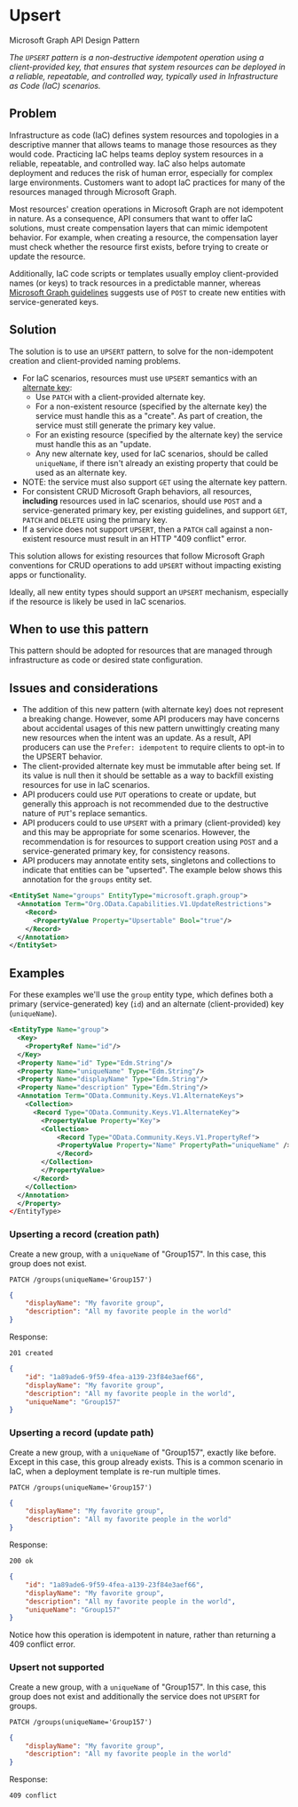 # Upsert

Microsoft Graph API Design Pattern

*The `UPSERT` pattern is a non-destructive idempotent operation using a client-provided key, that ensures that system resources can be deployed in a reliable, repeatable, and controlled way, typically used in Infrastructure as Code (IaC) scenarios.*

## Problem

Infrastructure as code (IaC) defines system resources and topologies in a descriptive manner that allows teams to manage those resources as they would code.
Practicing IaC helps teams deploy system resources in a reliable, repeatable, and controlled way. 
IaC also helps automate deployment and reduces the risk of human error, especially for complex large environments. 
Customers want to adopt IaC practices for many of the resources managed through Microsoft Graph.

Most resources' creation operations in Microsoft Graph are not idempotent in nature.
As a consequence, API consumers that want to offer IaC solutions, must create compensation layers that can mimic idempotent behavior. 
For example, when creating a resource, the compensation layer must check whether the resource first exists, before trying to create or update the resource.

Additionally, IaC code scripts or templates usually employ client-provided names (or keys) to track resources in a predictable manner, whereas [Microsoft Graph guidelines](../GuidelinesGraph.md#behavior-modeling) suggests use of `POST` to create new entities with service-generated keys.

## Solution

The solution is to use an `UPSERT` pattern, to solve for the non-idempotent creation and client-provided naming problems.

* For IaC scenarios, resources must use `UPSERT` semantics with an [alternate key](./alternate-key.md):
  * Use `PATCH` with a client-provided alternate key.
  * For a non-existent resource (specified by the alternate key) the service must handle this as a "create". As part of creation, the service must still generate the primary key value.
  * For an existing resource (specified by the alternate key) the service must handle this as an "update.
  * Any new alternate key, used for IaC scenarios, should be called `uniqueName`, if there isn't already an existing property that could be used as an alternate key.
* NOTE: the service must also support `GET` using the alternate key pattern.
* For consistent CRUD Microsoft Graph behaviors, all resources, **including** resources used in IaC scenarios, should use `POST` and a service-generated primary key, per existing guidelines, and support `GET`, `PATCH` and `DELETE` using the primary key.
* If a service does not support `UPSERT`, then a `PATCH` call against a non-existent resource must result in an HTTP "409 conflict" error.

This solution allows for existing resources that follow Microsoft Graph conventions for CRUD operations to add `UPSERT` without impacting existing apps or functionality.

Ideally, all new entity types should support an `UPSERT` mechanism, especially if the resource is likely be used in IaC scenarios.

## When to use this pattern

This pattern should be adopted for resources that are managed through infrastructure as code or desired state configuration.

## Issues and considerations

* The addition of this new pattern (with alternate key) does not represent a breaking change.
However, some API producers may have concerns about accidental usages of this new pattern unwittingly creating many new resources when the intent was an update.
As a result, API producers can use the `Prefer: idempotent` to require clients to opt-in to the UPSERT behavior.
* The client-provided alternate key must be immutable after being set. If its value is null then it should be settable as a way to backfill existing resources for use in IaC scenarios.
* API producers could use `PUT` operations to create or update, but generally this approach is not recommended due to the destructive nature of `PUT`'s replace semantics.
* API producers could to use `UPSERT` with a primary (client-provided) key and this may be appropriate for some scenarios. However, the recommendation is for resources to support creation using `POST` and a service-generated primary key, for consistency reasons.
* API producers may annotate entity sets, singletons and collections to indicate that entities can be "upserted". The example below shows this annotation for the `groups` entity set.  

```xml
<EntitySet Name="groups" EntityType="microsoft.graph.group">
  <Annotation Term="Org.OData.Capabilities.V1.UpdateRestrictions">
    <Record>
      <PropertyValue Property="Upsertable" Bool="true"/>
    </Record>
  </Annotation>
</EntitySet>
```

## Examples

For these examples we'll use the `group` entity type, which defines both a primary (service-generated) key (`id`) and an alternate (client-provided) key (`uniqueName`).  

```xml
<EntityType Name="group">
  <Key>
    <PropertyRef Name="id"/>
  </Key>
  <Property Name="id" Type="Edm.String"/> 
  <Property Name="uniqueName" Type="Edm.String"/>
  <Property Name="displayName" Type="Edm.String"/>
  <Property Name="description" Type="Edm.String"/> 
  <Annotation Term="OData.Community.Keys.V1.AlternateKeys">
    <Collection>
      <Record Type="OData.Community.Keys.V1.AlternateKey">
        <PropertyValue Property="Key">
        <Collection>
            <Record Type="OData.Community.Keys.V1.PropertyRef">
            <PropertyValue Property="Name" PropertyPath="uniqueName" />
            </Record>
        </Collection>
        </PropertyValue>
      </Record>
    </Collection>
  </Annotation>
  </Property>
</EntityType>
```

### Upserting a record (creation path)

Create a new group, with a `uniqueName` of "Group157". In this case, this group does not exist.

```http
PATCH /groups(uniqueName='Group157')
```

```json
{
    "displayName": "My favorite group",
    "description": "All my favorite people in the world"
}
```

Response:

```http
201 created
```

```json
{
    "id": "1a89ade6-9f59-4fea-a139-23f84e3aef66",
    "displayName": "My favorite group",
    "description": "All my favorite people in the world",
    "uniqueName": "Group157"
}
```

### Upserting a record (update path)

Create a new group, with a `uniqueName` of "Group157", exactly like before. Except in this case, this group already exists. This is a common scenario in IaC, when a deployment template is re-run multiple times.

```http
PATCH /groups(uniqueName='Group157')
```

```json
{
    "displayName": "My favorite group",
    "description": "All my favorite people in the world"
}
```

Response:

```http
200 ok
```

```json
{
    "id": "1a89ade6-9f59-4fea-a139-23f84e3aef66",
    "displayName": "My favorite group",
    "description": "All my favorite people in the world",
    "uniqueName": "Group157"
}
```

Notice how this operation is idempotent in nature, rather than returning a 409 conflict error.

### Upsert not supported

Create a new group, with a `uniqueName` of "Group157". In this case, this group does not exist and additionally
the service does not `UPSERT` for groups.

```http
PATCH /groups(uniqueName='Group157')
```

```json
{
    "displayName": "My favorite group",
    "description": "All my favorite people in the world"
}
```

Response:

```http
409 conflict
```
